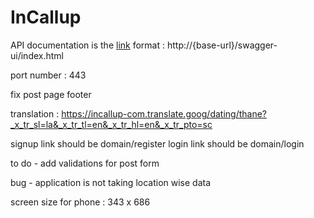 # InCallup




API documentation is the [link](https://localhost/swagger-ui/index.html) format : http://{base-url}/swagger-ui/index.html

port number : 443

fix post page footer

translation : https://incallup-com.translate.goog/dating/thane?_x_tr_sl=la&_x_tr_tl=en&_x_tr_hl=en&_x_tr_pto=sc


signup link should be domain/register
login link should be domain/login

to do - add validations for post form

bug - application is not taking location wise data

screen size for phone : 343 x 686

